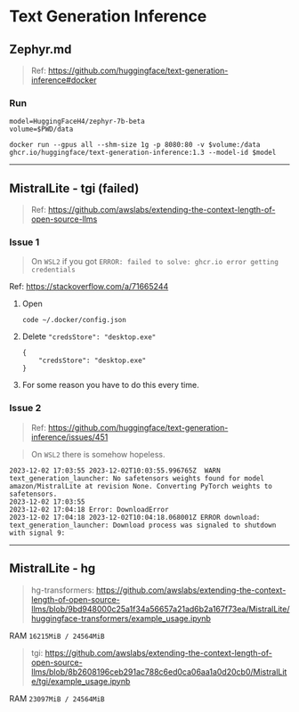 # Text Generation Inference

## Zephyr.md

> Ref: https://github.com/huggingface/text-generation-inference#docker

### Run

```
model=HuggingFaceH4/zephyr-7b-beta
volume=$PWD/data

docker run --gpus all --shm-size 1g -p 8080:80 -v $volume:/data ghcr.io/huggingface/text-generation-inference:1.3 --model-id $model
```

---

## MistralLite - tgi (failed)

> Ref: https://github.com/awslabs/extending-the-context-length-of-open-source-llms

### Issue 1

> On `WSL2` if you got
> `ERROR: failed to solve: ghcr.io error getting credentials`

Ref: https://stackoverflow.com/a/71665244

1. Open
   ```
   code ~/.docker/config.json
   ```
2. Delete `"credsStore": "desktop.exe"`
   ```
   {
       "credsStore": "desktop.exe"
   }
   ```
3. For some reason you have to do this every time.

### Issue 2

> Ref: https://github.com/huggingface/text-generation-inference/issues/451

> On `WSL2` there is somehow hopeless.

```
2023-12-02 17:03:55 2023-12-02T10:03:55.996765Z  WARN text_generation_launcher: No safetensors weights found for model amazon/MistralLite at revision None. Converting PyTorch weights to safetensors.
2023-12-02 17:03:55
2023-12-02 17:04:18 Error: DownloadError
2023-12-02 17:04:18 2023-12-02T10:04:18.068001Z ERROR download: text_generation_launcher: Download process was signaled to shutdown with signal 9:
```

---

## MistralLite - hg

> hg-transformers: https://github.com/awslabs/extending-the-context-length-of-open-source-llms/blob/9bd948000c25a1f34a56657a21ad6b2a167f73ea/MistralLite/huggingface-transformers/example_usage.ipynb

RAM `16215MiB / 24564MiB`

> tgi: https://github.com/awslabs/extending-the-context-length-of-open-source-llms/blob/8b2608196ceb291ac788c6ed0ca06aa1a0d20cb0/MistralLite/tgi/example_usage.ipynb

RAM `23097MiB / 24564MiB`
